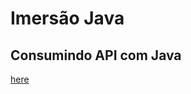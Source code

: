 # Imersão Java 

## Consumindo API com Java
[here](https://github.com/microsoft/vscode-java-dependency#manage-dependencies)
